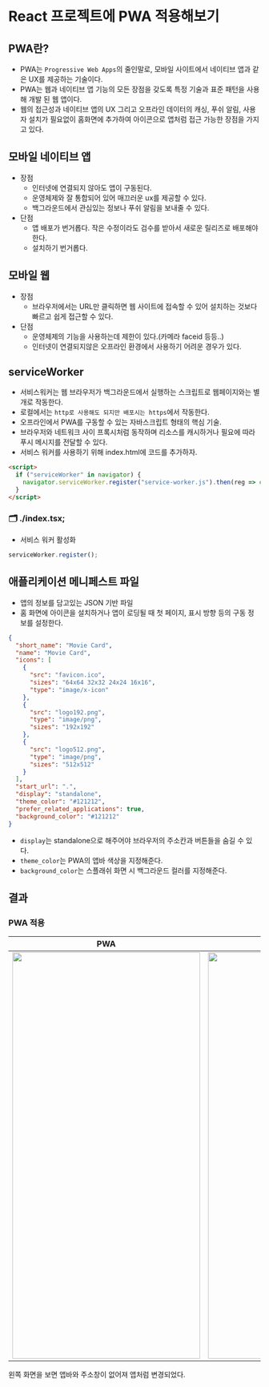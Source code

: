 # React 프로젝트에 PWA 적용해보기

## PWA란?

- PWA는 `Progressive Web Apps`의 줄인말로, 모바일 사이트에서 네이티브 앱과 같은 UX를 제공하는 기술이다.
- PWA는 웹과 네이티브 앱 기능의 모든 장점을 갖도록 특정 기술과 표준 패턴을 사용해 개발 된 웹 앱이다.
- 웹의 접근성과 네이티브 앱의 UX 그리고 오프라인 데이터의 캐싱, 푸쉬 알림, 사용자 설치가 필요없이 홈화면에 추가하여 아이콘으로 앱처럼 접근 가능한 장점을 가지고 있다.

## 모바일 네이티브 앱

- 장점
  - 인터넷에 연결되지 않아도 앱이 구동된다.
  - 운영체제와 잘 통합되어 있어 매끄러운 ux를 제공할 수 있다.
  - 백그라운드에서 관심있는 정보나 푸쉬 알림을 보내줄 수 있다.
- 단점
  - 앱 배포가 번거롭다. 작은 수정이라도 검수를 받아서 새로운 릴리즈로 배포해야한다.
  - 설치하기 번거롭다.

## 모바일 웹

- 장점
  - 브라우저에서는 URL만 클릭하면 웹 사이트에 접속할 수 있어 설치하는 것보다 빠르고 쉽게 접근할 수 있다.
- 단점
  - 운영체제의 기능을 사용하는데 제한이 있다.(카메라 faceid 등등..)
  - 인터넷이 연결되지않은 오프라인 환경에서 사용하기 어려운 경우가 있다.

## serviceWorker

- 서비스워커는 웹 브라우저가 백그라운드에서 실행하는 스크립트로 웹페이지와는 별개로 작동한다.
- 로컬에서는 `http로 사용해도 되지만 배포시는 https`에서 작동한다.
- 오프라인에서 PWA를 구동할 수 있는 자바스크립트 형태의 핵심 기술.
- 브라우저와 네트워크 사이 프록시처럼 동작하며 리소스를 캐시하거나 필요에 따라 푸시 메시지를 전달할 수 있다.
- 서비스 워커를 사용하기 위해 index.html에 코드를 추가하자.

```html
<script>
  if ("serviceWorker" in navigator) {
    navigator.serviceWorker.register("service-worker.js").then(reg => console.log("Service worker registered.", reg));
  }
</script>
```

### 🗂 ./index.tsx;

- 서비스 워커 활성화

```js
serviceWorker.register();
```

## 애플리케이션 메니페스트 파일

- 앱의 정보를 담고있는 JSON 기반 파일
- 홈 화면에 아이콘을 설치하거나 앱이 로딩될 때 첫 페이지, 표시 방향 등의 구동 정보를 설정한다.

```json
{
  "short_name": "Movie Card",
  "name": "Movie Card",
  "icons": [
    {
      "src": "favicon.ico",
      "sizes": "64x64 32x32 24x24 16x16",
      "type": "image/x-icon"
    },
    {
      "src": "logo192.png",
      "type": "image/png",
      "sizes": "192x192"
    },
    {
      "src": "logo512.png",
      "type": "image/png",
      "sizes": "512x512"
    }
  ],
  "start_url": ".",
  "display": "standalone",
  "theme_color": "#121212",
  "prefer_related_applications": true,
  "background_color": "#121212"
}
```

- `display`는 standalone으로 해주어야 브라우저의 주소칸과 버튼들을 숨길 수 있다.
- `theme_color`는 PWA의 앱바 색상을 지정해준다.
- `background_color`는 스플래쉬 화면 시 백그라운드 컬러를 지정해준다.

## 결과

### PWA 적용

|                                                                         PWA                                                                          |                                                                         WEB                                                                          |
| :--------------------------------------------------------------------------------------------------------------------------------------------------: | :--------------------------------------------------------------------------------------------------------------------------------------------------: |
| <img src="https://user-images.githubusercontent.com/40492343/153543994-a43b26dd-d176-4fa3-a9e4-1ec852e4755c.jpg" width="375px" height="812px"></img> | <img src="https://user-images.githubusercontent.com/40492343/153543996-2f4d7815-91c0-4519-9523-6da40bb963bc.jpg" width="375px" height="812px"></img> |

왼쪽 화면을 보면 앱바와 주소창이 없어져 앱처럼 변경되었다.

